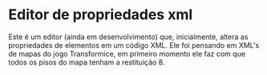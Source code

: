 # Editor de propriedades xml
Este é um editor (ainda em desenvolvimento) que, inicialmente, altera as propriedades de elementos em um código XML. Ele foi pensando em XML's de mapas do jogo Transformice, em primeiro momento ele faz com que todos os pisos do mapa tenham a restituição 8.
